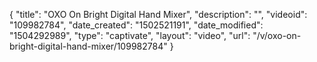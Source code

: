 {
    "title": "OXO On Bright Digital Hand Mixer",
    "description": "",
    "videoid": "109982784",
    "date_created": "1502521191",
    "date_modified": "1504292989",
    "type": "captivate",
    "layout": "video",
    "url": "\/v\/oxo-on-bright-digital-hand-mixer\/109982784"
}
